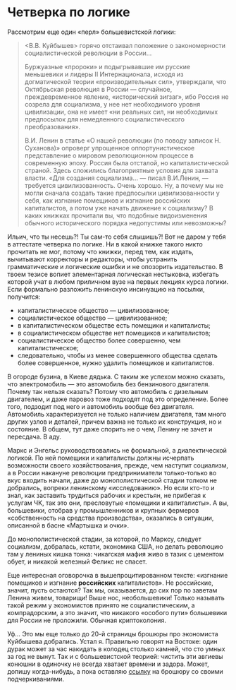 # Четверка по логике

Рассмотрим еще один «перл» большевистской логики:

> <В.В. Куйбышев> горячо отстаивал положение о закономерности социалистической революции в России…
>
> Буржуазные «пророки» и подыгрывавшие им русские меньшевики и лидеры II Интернационала, исходя из догматической теории «производительных сил», утверждали, что Октябрьская революция в России — случайное, преждевременное явление, «исторический зигзаг», ибо Россия не созрела для социализма, у нее нет необходимого уровня цивилизации, она не имеет «ни реальных сил, ни необходимых предпосылок для немедленного социалистического преобразования».
>
> В.И. Ленин в статье «О нашей революции (по поводу записок Н. Суханова)» опроверг упрощенное оппортунистическое представление о мировом революционном процессе в современную эпоху. Россия была отсталой, но капиталистической страной. Здесь сложились благоприятные условия для захвата власти. «Для создания социализма… — писал В.И.Ленин, — требуется цивилизованность. Очень хорошо. Ну, а почему мы не могли сначала создать такие предпосылки цивилизованности у себя, как изгнание помещиков и изгнание российских капиталистов, а потом уже начать движение к социализму? В каких книжках прочитали вы, что подобные видоизменения обычного исторического порядка недопустимы или невозможны?

Ильич, что ты несешь?! Ты сам-то себя слышишь?! Вот не даром у тебя в аттестате четверка по логике. Ни в какой книжке такого никто прочитать не мог, потому что книжки, перед тем, как издать, вычитывают корректоры и редакторы, чтобы устранить грамматические и логические ошибки и не опозорить издательство. В твоем тезисе вопиет элементарная логическая нестыковка, избегать которой учат в любом приличном вузе на первых лекциях курса логики. Если формально разложить ленинскую инсинуацию на посылки, получится:

* капиталистическое общество — цивилизованное;
* социалистическое общество — цивилизованное;
* в капиталистическом обществе есть помещики и капиталисты;
* в социалистическом обществе нет помещиков и капиталистов;
* социалистическое общество более совершенно, чем капиталистическое;
* следовательно, чтобы из менее совершенного общества сделать более совершенное, нужно удалить помещиков и капиталистов.

В огороде бузина, в Киеве дядька. С таким же успехом можно сказать, что электромобиль — это автомобиль без бензинового двигателя. Почему так нельзя сказать? Потому что автомобиль с дизельным двигателем, и даже паровоз тоже подходят под это определение. Более того, подзодит под него и автомобиль вообще без двигателя. Автомобиль  характеризуется не только наличием двигателя, там много других узлов и деталей, причем важна не только их конструкция, но и состояние. В общем, тут даже спорить не о чем, Ленину не зачет и пересдача. В аду.

Маркс и Энгельс руководствовались не формальной, а диалектической логикой. По ней помещики и капиталисты должны исчерпать возможности своего хозяйствования, прежде, чем наступит социализм, а в России накануне революции предприниматели только-только во вкус входить начали, даже до монополистической стадии толком не добрались, вопреки ленинскому «исследованию». Но если кто-то и знал, как заставить трудиться рабочих и крестьян, не прибегая к услугам ЧК, так это они, пресловутые «помещики и капиталисты». А вы, большевики, отобрав у промышленников и крупных фермеров «собственность на средства производства», оказались в ситуации, описанной в басне «Мартышка и очки». 

До монополистической стадии, за которой, по Марксу, следует социализм, добралась, кстати, экономика США, но делать революцию там у лениных кишка тонка: чикагская мафия живо в тазик с цементом обует, и никакой железный Феликс не спасет.

Еще интересная оговорочка в вышепроцитированном тексте: «изгнание помещиков и изгнание **российских** капиталистов». Не российские, значит, пусть остаются? Так мы, оказывается, до сих пор по заветам Ленина живем, товарищи! Выше нос, необольшевики! Только называть такой режим у экономистов принято не социалистическим, а компрадорским, а это значит, что никакого «особого пути» большевики для России не проложили. Обычная криптоколония. 

Уф… Это мы еще только до 20-й страницы брошюры про экономиста Куйбышева добрались. Устал я. Правильно говорят на Востоке: один дурак может за час накидать в колодец столько камней, что сто умных за год не вынут. Так и с большевистской теорией: чистить эти авгиевы конюшни в одиночку не всегда хватает времени и задора. Может, допишу когда-нибудь, а пока оставляю [ссылку](https://drive.google.com/file/d/1XFfN1uQq-p-CGAW5YyMfLOyX9WT2ApQW/view?usp=sharing) на брошюру со своими подчеркиваниями. 

